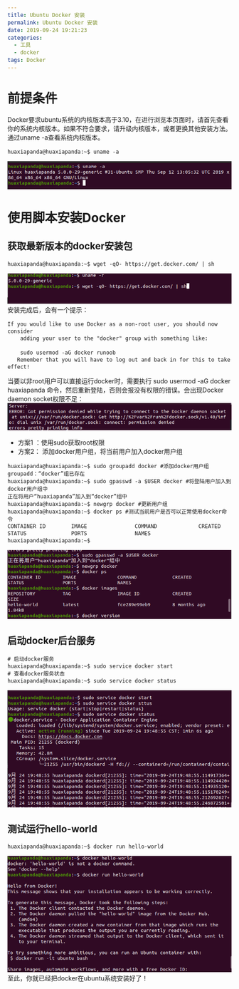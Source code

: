 ```yaml
---
title: Ubuntu Docker 安装
permalink: Ubuntu Docker 安装
date: 2019-09-24 19:21:23
categories:
  - 工具
  - docker
tags: Docker
---
```

# 前提条件
Docker要求ubuntu系统的内核版本高于3.10，在进行浏览本页面时，请首先查看你的系统内核版本。如果不符合要求，请升级内核版本，或者更换其他安装方法。通过uname -a查看系统内核版本。
```shell
huaxiapanda@huaxiapanda:~$ uname -a
```
![图1](Ubuntu-Docker-安装/01.png)
# 使用脚本安装Docker
## 获取最新版本的docker安装包
```shell
huaxiapanda@huaxiapanda:~$ wget -qO- https://get.docker.com/ | sh
```
![图2](Ubuntu-Docker-安装/02.png)
安装完成后，会有一个提示：
```shell
If you would like to use Docker as a non-root user, you should now consider
    adding your user to the "docker" group with something like:

    sudo usermod -aG docker runoob
   Remember that you will have to log out and back in for this to take effect!  
```
当要以非root用户可以直接运行docker时，需要执行 sudo usermod -aG docker huaxiapanda 命令，然后重新登陆，否则会报没有权限的错误。会出现Docker daemon socket权限不足：
![图3](Ubuntu-Docker-安装/04.png)
* 方案1 ：使用sudo获取root权限
* 方案2： 添加docker用户组，将当前用户加入docker用户组
```shell
huaxiapanda@huaxiapanda:~$ sudo groupadd docker #添加docker用户组
groupadd：“docker”组已存在
huaxiapanda@huaxiapanda:~$ sudo gpasswd -a $USER docker #将登陆用户加入到docker用户组中
正在将用户“huaxiapanda”加入到“docker”组中
huaxiapanda@huaxiapanda:~$ newgrp docker #更新用户组
huaxiapanda@huaxiapanda:~$ docker ps #测试当前用户是否可以正常使用docker命令
CONTAINER ID        IMAGE               COMMAND             CREATED             STATUS              PORTS               NAMES
huaxiapanda@huaxiapanda:~$
```
![图4](Ubuntu-Docker-安装/03.png)
## 启动docker后台服务
```shell
# 启动docker服务
huaxiapanda@huaxiapanda:~$ sudo service docker start
# 查看docker服务状态
huaxiapanda@huaxiapanda:~$ sudo service docker status
```
![图5](Ubuntu-Docker-安装/05.png)
## 测试运行hello-world
```shell
huaxiapanda@huaxiapanda:~$ docker run hello-world
```
![图6](Ubuntu-Docker-安装/06.png)
至此，你就已经把docker在ubuntu系统安装好了！
